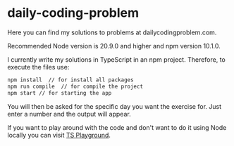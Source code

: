 # daily-coding-problem

Here you can find my solutions to problems at dailycodingproblem.com.

Recommended Node version is 20.9.0 and higher and npm version 10.1.0.

I currently write my solutions in TypeScript in an npm project. Therefore, to execute the files use:

```bash
npm install  // for install all packages
npm run compile  // for compile the project
npm start // for starting the app
```

You will then be asked for the specific day you want the exercise for. Just enter a number and the output will appear.

If you want to play around with the code and don't want to do it using Node locally you can visit [TS Playground](https://www.typescriptlang.org/play/?#code/Q).
